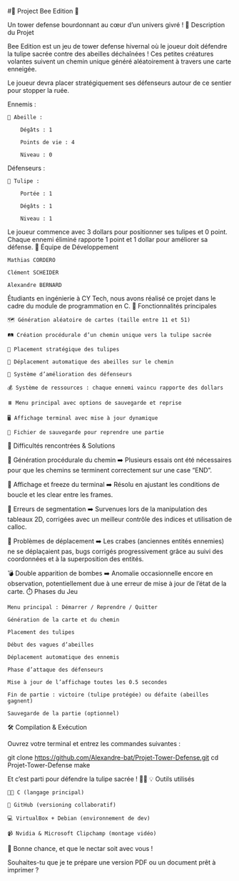 #🐝 Project Bee Edition 🌷

Un tower defense bourdonnant au cœur d’un univers givré !
🎯 Description du Projet

Bee Edition est un jeu de tower defense hivernal où le joueur doit défendre la tulipe sacrée contre des abeilles déchaînées ! Ces petites créatures volantes suivent un chemin unique généré aléatoirement à travers une carte enneigée.

Le joueur devra placer stratégiquement ses défenseurs autour de ce sentier pour stopper la ruée.

Ennemis :

    🐝 Abeille :

        Dégâts : 1

        Points de vie : 4

        Niveau : 0

Défenseurs :

    🌷 Tulipe :

        Portée : 1

        Dégâts : 1

        Niveau : 1

Le joueur commence avec 3 dollars pour positionner ses tulipes et 0 point. Chaque ennemi éliminé rapporte 1 point et 1 dollar pour améliorer sa défense.
👥 Équipe de Développement

    Mathias CORDERO

    Clément SCHEIDER

    Alexandre BERNARD

Étudiants en ingénierie à CY Tech, nous avons réalisé ce projet dans le cadre du module de programmation en C.
🚀 Fonctionnalités principales

    🗺️ Génération aléatoire de cartes (taille entre 11 et 51)

    🛤️ Création procédurale d’un chemin unique vers la tulipe sacrée

    🎯 Placement stratégique des tulipes

    🐝 Déplacement automatique des abeilles sur le chemin

    🧠 Système d’amélioration des défenseurs

    💰 Système de ressources : chaque ennemi vaincu rapporte des dollars

    ⏸️ Menu principal avec options de sauvegarde et reprise

    🖥️ Affichage terminal avec mise à jour dynamique

    💾 Fichier de sauvegarde pour reprendre une partie

🧪 Difficultés rencontrées & Solutions

🧩 Génération procédurale du chemin
➡️ Plusieurs essais ont été nécessaires pour que les chemins se terminent correctement sur une case “END”.

🧱 Affichage et freeze du terminal
➡️ Résolu en ajustant les conditions de boucle et les clear entre les frames.

🐞 Erreurs de segmentation
➡️ Survenues lors de la manipulation des tableaux 2D, corrigées avec un meilleur contrôle des indices et utilisation de calloc.

🚫 Problèmes de déplacement
➡️ Les crabes (anciennes entités ennemies) ne se déplaçaient pas, bugs corrigés progressivement grâce au suivi des coordonnées et à la superposition des entités.

💣 Double apparition de bombes
➡️ Anomalie occasionnelle encore en observation, potentiellement due à une erreur de mise à jour de l’état de la carte.
⏱️ Phases du Jeu

    Menu principal : Démarrer / Reprendre / Quitter

    Génération de la carte et du chemin

    Placement des tulipes

    Début des vagues d’abeilles

    Déplacement automatique des ennemis

    Phase d’attaque des défenseurs

    Mise à jour de l’affichage toutes les 0.5 secondes

    Fin de partie : victoire (tulipe protégée) ou défaite (abeilles gagnent)

    Sauvegarde de la partie (optionnel)

🛠️ Compilation & Exécution

Ouvrez votre terminal et entrez les commandes suivantes :

git clone https://github.com/Alexandre-bat/Projet-Tower-Defense.git
cd Projet-Tower-Defense
make

Et c’est parti pour défendre la tulipe sacrée ! 🌷🐝
💡 Outils utilisés

    👨‍💻 C (langage principal)

    🧰 GitHub (versioning collaboratif)

    💻 VirtualBox + Debian (environnement de dev)

    📹 Nvidia & Microsoft Clipchamp (montage vidéo)

🌸 Bonne chance, et que le nectar soit avec vous !

Souhaites-tu que je te prépare une version PDF ou un document prêt à imprimer ?
